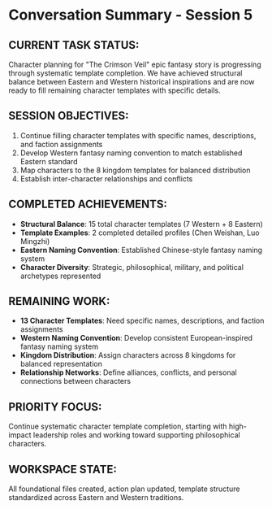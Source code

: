 # Conversation Summary - Session 5

## CURRENT TASK STATUS:
Character planning for "The Crimson Veil" epic fantasy story is progressing through systematic template completion. We have achieved structural balance between Eastern and Western historical inspirations and are now ready to fill remaining character templates with specific details.

## SESSION OBJECTIVES:
1. Continue filling character templates with specific names, descriptions, and faction assignments
2. Develop Western fantasy naming convention to match established Eastern standard
3. Map characters to the 8 kingdom templates for balanced distribution
4. Establish inter-character relationships and conflicts

## COMPLETED ACHIEVEMENTS:
- **Structural Balance**: 15 total character templates (7 Western + 8 Eastern)
- **Template Examples**: 2 completed detailed profiles (Chen Weishan, Luo Mingzhi)
- **Eastern Naming Convention**: Established Chinese-style fantasy naming system
- **Character Diversity**: Strategic, philosophical, military, and political archetypes represented

## REMAINING WORK:
- **13 Character Templates**: Need specific names, descriptions, and faction assignments
- **Western Naming Convention**: Develop consistent European-inspired fantasy naming system
- **Kingdom Distribution**: Assign characters across 8 kingdoms for balanced representation
- **Relationship Networks**: Define alliances, conflicts, and personal connections between characters

## PRIORITY FOCUS:
Continue systematic character template completion, starting with high-impact leadership roles and working toward supporting philosophical characters.

## WORKSPACE STATE:
All foundational files created, action plan updated, template structure standardized across Eastern and Western traditions.
